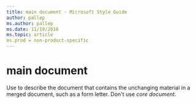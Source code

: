 ```yaml
---
title: main document - Microsoft Style Guide
author: pallep
ms.author: pallep
ms.date: 11/19/2016
ms.topic: article
ms.prod = non-product-specific
---
```


# main document

Use to describe the document that contains the unchanging material in a merged document, such as a form letter. Don't use *core document*.
